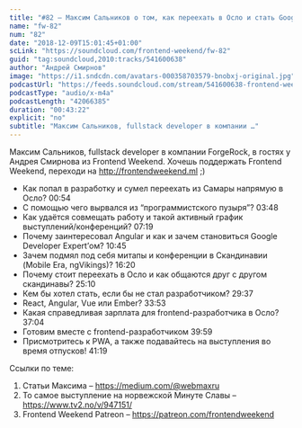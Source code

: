 ```yaml
---
title: "#82 – Максим Сальников о том, как переехать в Осло и стать Google Developer Expert'ом"
name: "fw-82"
num: "82"
date: "2018-12-09T15:01:45+01:00"
scLink: "https://soundcloud.com/frontend-weekend/fw-82"
guid: "tag:soundcloud,2010:tracks/541600638"
author: "Андрей Смирнов"
image: "https://i1.sndcdn.com/avatars-000358703579-bnobxj-original.jpg"
podcastUrl: "https://feeds.soundcloud.com/stream/541600638-frontend-weekend-fw-82.m4a"
podcastType: "audio/x-m4a"
podcastLength: "42066385"
duration: "00:43:22"
explicit: "no"
subtitle: "Максим Сальников, fullstack developer в компании …"
---
```

Максим Сальников, fullstack developer в компании ForgeRock, в гостях у Андрея Смирнова из Frontend Weekend. Хочешь поддержать Frontend Weekend, переходи на http://frontendweekend.ml ;)

- Как попал в разработку и сумел переехать из Самары напрямую в Осло? 00:54
- С помощью чего вырвался из “программистского пузыря”? 03:48
- Как удаётся совмещать работу и такой активный график выступлений/конференций? 07:19
- Почему заинтересовал Angular и как и зачем становиться Google Developer Expert’ом? 10:45
- Зачем подмял под себя митапы и конференции в Скандинавии (Mobile Era, ngVikings)? 16:20
- Почему стоит переехать в Осло и как общаются друг с другом скандинавы? 25:10
- Кем бы хотел стать, если бы не стал разработчиком? 29:37
- React, Angular, Vue или Ember? 33:53
- Какая справедливая зарплата для frontend-разработчика в Осло? 37:04
- Готовим вместе с frontend-разработчиком 39:59
- Присмотритесь к PWA, а также подавайтесь на выступления во время отпусков! 41:19

Ссылки по теме:
1) Статьи Максима – https://medium.com/@webmaxru
2) То самое выступление на норвежской Минуте Славы – https://www.tv2.no/v/947151/
3) Frontend Weekend Patreon – https://patreon.com/frontendweekend